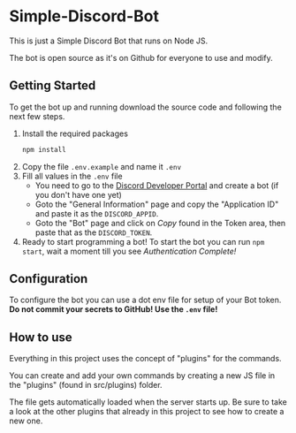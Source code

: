 # Simple-Discord-Bot

This is just a Simple Discord Bot that runs on Node JS. 

The bot is open source as it's on Github for everyone to use and modify.

## Getting Started

To get the bot up and running download the source code and following the next few steps.

1. Install the required packages
    ```bash
    npm install
    ```
2. Copy the file `.env.example` and name it `.env`
3. Fill all values in the `.env` file
   - You need to go to the [Discord Developer Portal](https://discord.com/developers/applications) and create a bot (if you don't have one yet)
   - Goto the "General Information" page and copy the "Application ID" and paste it as the `DISCORD_APPID`.
   - Goto the "Bot" page and click on _Copy_ found in the Token area, then paste that as the `DISCORD_TOKEN`.
4. Ready to start programming a bot!
    To start the bot you can run `npm start`, wait a moment till you see _Authentication Complete!_

## Configuration

To configure the bot you can use a dot env file for setup of your Bot token.
**Do not commit your secrets to GitHub!  Use the `.env` file!**

## How to use

Everything in this project uses the concept of "plugins" for the commands.

You can create and add your own commands by creating a new JS file in the "plugins" (found in src/plugins) folder.

The file gets automatically loaded when the server starts up.
Be sure to take a look at the other plugins that already in this project to see how to create a new one.
